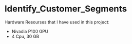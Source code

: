 # Identify_Customer_Segments

Hardware Resourses that I have used in this project:
* Nivadia P100 GPU
* 4 Cpu, 30 GB 

